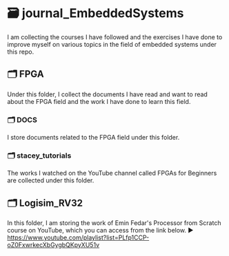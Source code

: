 #  🗃️ journal_EmbeddedSystems
I am collecting the courses I have followed and the exercises I have done to improve myself on various topics in the field of embedded systems under this repo.

## 🗂️ FPGA
Under this folder, I collect the documents I have read and want to read about the FPGA field and the work I have done to learn this field.
### 🗂️ DOCS 
I store documents related to the FPGA field under this folder.
### 🗂️ stacey_tutorials
The works I watched on the YouTube channel called FPGAs for Beginners are collected under this folder.

## 🗂️ Logisim_RV32
In this folder, I am storing the work of Emin Fedar's Processor from Scratch course on YouTube, which you can access from the link below.
▶️ https://www.youtube.com/playlist?list=PLfp1CCP-oZ0FxwrkecXbGygbQKpyXU51v
